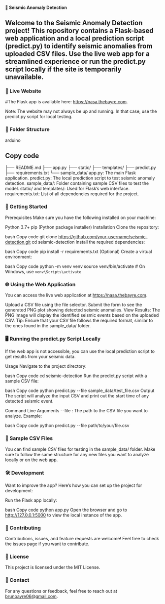#### 🌋 Seismic Anomaly Detection
## Welcome to the Seismic Anomaly Detection project! This repository contains a Flask-based web application and a local prediction script (predict.py) to identify seismic anomalies from uploaded CSV files. Use the live web app for a streamlined experience or run the predict.py script locally if the site is temporarily unavailable.

### 🔗 Live Website
#The Flask app is available here: https://nasa.thebayre.com.

Note: The website may not always be up and running. In that case, use the predict.py script for local testing.

### 📂 Folder Structure
arduino
## Copy code
├── README.md
├── app.py
├── static/
├── templates/
├── predict.py
├── requirements.txt
└── sample_data/
app.py: The main Flask application.
predict.py: The local prediction script to test seismic anomaly detection.
sample_data/: Folder containing sample CSV files to test the model.
static/ and templates/: Used for Flask’s web interface.
requirements.txt: List of all dependencies required for the project.
### 🚀 Getting Started
Prerequisites
Make sure you have the following installed on your machine:

Python 3.7+
pip (Python package installer)
Installation
Clone the repository:

bash
Copy code
git clone https://github.com/your-username/seismic-detection.git
cd seismic-detection
Install the required dependencies:

bash
Copy code
pip install -r requirements.txt
(Optional) Create a virtual environment:

bash
Copy code
python -m venv venv
source venv/bin/activate   # On Windows, use `venv\Scripts\activate`

### 🌐 Using the Web Application
You can access the live web application at https://nasa.thebayre.com.

Upload a CSV file using the file selector.
Submit the form to see the generated PNG plot showing detected seismic anomalies.
View Results: The PNG image will display the identified seismic events based on the uploaded CSV.
Tip: Ensure that your CSV file follows the required format, similar to the ones found in the sample_data/ folder.

### 🖥️ Running the predict.py Script Locally
If the web app is not accessible, you can use the local prediction script to get results from your seismic data.

Usage
Navigate to the project directory:

bash
Copy code
cd seismic-detection
Run the predict.py script with a sample CSV file:

bash
Copy code
python predict.py --file sample_data/test_file.csv
Output
The script will analyze the input CSV and print out the start time of any detected seismic event.

Command Line Arguments
--file : The path to the CSV file you want to analyze.
Example:

bash
Copy code
python predict.py --file path/to/your/file.csv
### 📄 Sample CSV Files
You can find sample CSV files for testing in the sample_data/ folder. Make sure to follow the same structure for any new files you want to analyze locally or on the web app.

### 🛠️ Development
Want to improve the app? Here’s how you can set up the project for development:

Run the Flask app locally:

bash
Copy code
python app.py
Open the browser and go to http://127.0.0.1:5000 to view the local instance of the app.

### 🤝 Contributing
Contributions, issues, and feature requests are welcome! Feel free to check the issues page if you want to contribute.

### 📝 License
This project is licensed under the MIT License.

### 📧 Contact
For any questions or feedback, feel free to reach out at brunoayre06@gmail.com.

